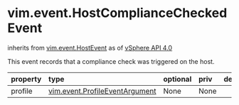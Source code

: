 vim.event.HostComplianceCheckedEvent
====================================
inherits from [vim.event.HostEvent](docs/vim.event.HostEvent.md)
as of [vSphere API 4.0](vim.version.md#vim.version.version5)


This event records that a compliance check was triggered   on the host.

| property | type | optional | priv | desc |
|:---------|:-----|:---------|:-----|:-----|
| profile | [vim.event.ProfileEventArgument](vim.event.ProfileEventArgument.md "vim.event.ProfileEventArgument") | None | None |  |


